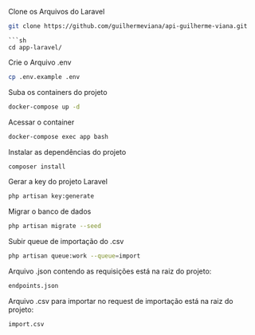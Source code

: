 Clone os Arquivos do Laravel
```sh
git clone https://github.com/guilhermeviana/api-guilherme-viana.git
```

```
```sh
cd app-laravel/
```

Crie o Arquivo .env
```sh
cp .env.example .env
```

Suba os containers do projeto
```sh
docker-compose up -d
```

Acessar o container
```sh
docker-compose exec app bash
```

Instalar as dependências do projeto
```sh
composer install
```

Gerar a key do projeto Laravel
```sh
php artisan key:generate
```

Migrar o banco de dados
```sh
php artisan migrate --seed
```

Subir queue de importação do .csv
```sh
php artisan queue:work --queue=import
```

Arquivo .json contendo as requisições está na raiz do projeto:
```sh
endpoints.json
```

Arquivo .csv para importar no request de importação está na raiz do projeto:
```sh
import.csv
```
